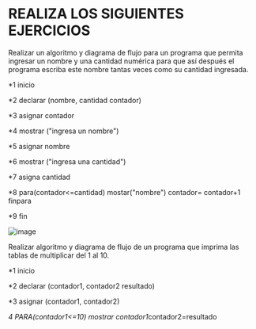 # REALIZA LOS SIGUIENTES EJERCICIOS

Realizar un algoritmo y diagrama de flujo para un programa que permita ingresar un nombre y una cantidad numérica para que así después el programa escriba este nombre tantas veces como su cantidad ingresada.

*1 inicio

*2 declarar (nombre, cantidad contador)

*3 asignar contador

*4 mostrar ("ingresa un nombre")

*5 asignar nombre

*6 mostrar ("ingresa una cantidad")

*7 asigna cantidad

*8 para(contador<=cantidad) mostar("nombre") contador= contador+1 finpara

*9 fin 

![image](https://user-images.githubusercontent.com/101203615/159528354-b2489fa4-5e13-4640-9b97-c48e9db350d7.png)


Realizar algoritmo y diagrama de flujo de un programa que imprima las tablas de multiplicar del 1 al 10.

*1 inicio

*2 declarar (contador1, contador2 resultado)

*3 asignar (contador1, contador2)

*4 PARA(contador1<=10) mostrar contador1*contador2=resultado


